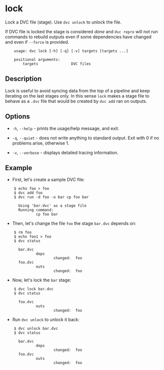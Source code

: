 # lock

Lock a DVC file (stage). Use `dvc unlock` to unlock the file.

If DVC file is locked the stage is considered _done_ and `dvc repro` will not
run commands to rebuild outputs even if some dependencies have changed and even
if `--force` is provided.

```usage
    usage: dvc lock [-h] [-q] [-v] targets [targets ...]

    positional arguments:
        targets               DVC files
```

## Description

Lock is useful to avoid syncing data from the top of a pipeline and keep
iterating on the last stages only. In this sense `lock` makes a stage file to
behave as a `.dvc` file that would be created by `dvc add` ran on outputs.

## Options

- `-h`, `--help` - prints the usage/help message, and exit.

- `-q`, `--quiet` - does not write anything to standard output. Exit with 0 if
  no problems arise, otherwise 1.

- `-v`, `--verbose` - displays detailed tracing information.

## Example

- First, let's create a sample DVC file:

```dvc
    $ echo foo > foo
    $ dvc add foo
    $ dvc run -d foo -o bar cp foo bar

      Using 'bar.dvc' as a stage file
      Running command:
              cp foo bar
```

- Then, let's change the file `foo` the stage `bar.dvc` depends on:

```dvc
    $ rm foo
    $ echo foo1 > foo
    $ dvc status

      bar.dvc
              deps
                      changed:  foo
      foo.dvc
              outs
                      changed:  foo
```

- Now, let's lock the `bar` stage:

```dvc
    $ dvc lock bar.dvc
    $ dvc status

      foo.dvc
              outs
                      changed:  foo
```

- Run `dvc unlock` to unlock it back:

```dvc
    $ dvc unlock bar.dvc
    $ dvc status

      bar.dvc
              deps
                      changed:  foo
      foo.dvc
              outs
                      changed:  foo
```

